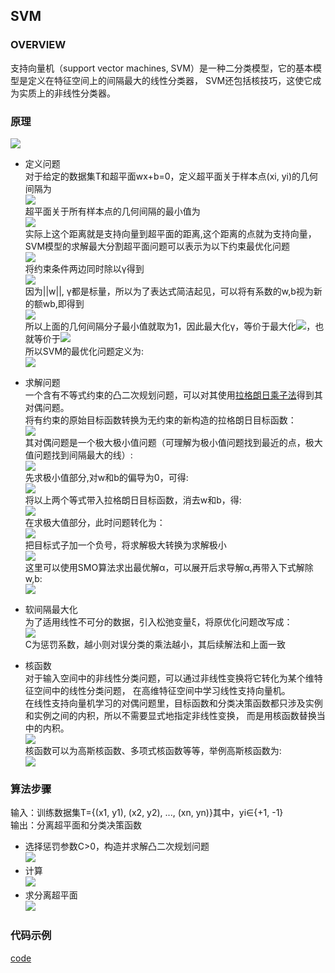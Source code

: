 ## SVM
### OVERVIEW  
支持向量机（support vector machines, SVM）是一种二分类模型，它的基本模型是定义在特征空间上的间隔最大的线性分类器，
SVM还包括核技巧，这使它成为实质上的非线性分类器。
### 原理 
![](src/Oth_0.PNG)
* 定义问题  
对于给定的数据集T和超平面wx+b=0，定义超平面关于样本点(xi, yi)的几何间隔为  
![](src/Oth_1.PNG)  
超平面关于所有样本点的几何间隔的最小值为  
![](src/Oth_2.PNG)  
实际上这个距离就是支持向量到超平面的距离,这个距离的点就为支持向量，SVM模型的求解最大分割超平面问题可以表示为以下约束最优化问题  
![](src/Oth_3.PNG)  
将约束条件两边同时除以γ得到  
![](src/Oth_4.PNG)  
因为||w||, γ都是标量，所以为了表达式简洁起见，可以将有系数的w,b视为新的额wb,即得到  
![](src/Oth_5.PNG)  
所以上面的几何间隔分子最小值就取为1，因此最大化γ，等价于最大化![](src/Oth_6.PNG)，也就等价于![](src/Oth_7.PNG)  
所以SVM的最优化问题定义为:  
![](src/Oth_8.PNG)  

* 求解问题  
一个含有不等式约束的凸二次规划问题，可以对其使用[拉格朗日乘子法](../../Math/Basic/LagrangeMultiplierMethod/README.md)得到其对偶问题。  
将有约束的原始目标函数转换为无约束的新构造的拉格朗日目标函数：  
![](src/Oth_9.PNG)  
其对偶问题是一个极大极小值问题（可理解为极小值问题找到最近的点，极大值问题找到间隔最大的线）:  
![](src/Oth_10.PNG)  
先求极小值部分,对w和b的偏导为0，可得:  
![](src/Oth_11.PNG)  
将以上两个等式带入拉格朗日目标函数，消去w和b，得:  
![](src/Oth_12.PNG)  
在求极大值部分，此时问题转化为：  
![](src/Oth_13.PNG)  
把目标式子加一个负号，将求解极大转换为求解极小  
![](src/Oth_14.PNG)  
这里可以使用SMO算法求出最优解α，可以展开后求导解α,再带入下式解除w,b:  
![](src/Oth_15.PNG)  

* 软间隔最大化  
为了适用线性不可分的数据，引入松弛变量ξ，将原优化问题改写成：  
![](src/Oth_16.PNG)  
C为惩罚系数，越小则对误分类的乘法越小，其后续解法和上面一致  

* 核函数  
对于输入空间中的非线性分类问题，可以通过非线性变换将它转化为某个维特征空间中的线性分类问题，
在高维特征空间中学习线性支持向量机。  
在线性支持向量机学习的对偶问题里，目标函数和分类决策函数都只涉及实例和实例之间的内积，所以不需要显式地指定非线性变换，
而是用核函数替换当中的内积。  
![](src/Oth_20.PNG)  
核函数可以为高斯核函数、多项式核函数等等，举例高斯核函数为:    
![](src/Oth_21.PNG)
### 算法步骤
输入：训练数据集T={(x1, y1), (x2, y2), ..., (xn, yn)}其中，yi∈{+1, -1}  
输出：分离超平面和分类决策函数  
* 选择惩罚参数C>0，构造并求解凸二次规划问题  
![](src/Oth_17.PNG)  
* 计算  
![](src/Oth_18.PNG)  
* 求分离超平面  
![](src/Oth_19.PNG)  
### 代码示例
[code](https://nbviewer.jupyter.org/github/wan-h/Brainpower/blob/master/Code/ML/SVM.ipynb)